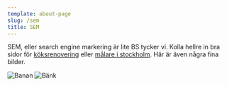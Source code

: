 ```yaml
---
template: about-page
slug: /sem
title: SEM
---
```

SEM, eller search engine markering är lite BS tycker vi. Kolla hellre in bra sidor för [köksrenovering](https://xn--kksrenovering-stockholm-7kc.nu/) eller [målare i stockholm](http://xn--mlareistockholm-hlb.com/). Här är även några fina bilder.


![Banan](/assets/banan.jpg "Banan")
![Bänk](/assets/benk.jpg "Bänk")